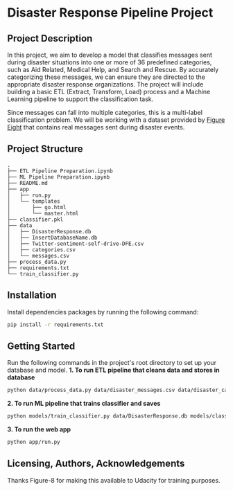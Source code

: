 # Disaster Response Pipeline Project

## Project Description
In this project, we aim to develop a model that classifies messages sent during disaster situations into one or more of 36 predefined categories, such as Aid Related, Medical Help, and Search and Rescue. By accurately categorizing these messages, we can ensure they are directed to the appropriate disaster response organizations. The project will include building a basic ETL (Extract, Transform, Load) process and a Machine Learning pipeline to support the classification task.

Since messages can fall into multiple categories, this is a multi-label classification problem. We will be working with a dataset provided by [Figure Eight](https://www.figure-eight.com/) that contains real messages sent during disaster events.

## Project Structure
```
.
├── ETL Pipeline Preparation.ipynb
├── ML Pipeline Preparation.ipynb
├── README.md
├── app
│   ├── run.py
│   └── templates
│       ├── go.html
│       └── master.html
├── classifier.pkl
├── data
│   ├── DisasterResponse.db
│   ├── InsertDatabaseName.db
│   ├── Twitter-sentiment-self-drive-DFE.csv
│   ├── categories.csv
│   └── messages.csv
├── process_data.py
├── requirements.txt
└── train_classifier.py
```

## Installation
Install dependencies packages by running the following command:
```bash
pip install -r requirements.txt
```

## Getting Started
Run the following commands in the project's root directory to set up your database and model.
**1. To run ETL pipeline that cleans data and stores in database**
```bash
python data/process_data.py data/disaster_messages.csv data/disaster_categories.csv data/DisasterResponse.db
```
**2. To run ML pipeline that trains classifier and saves**
```bash
python models/train_classifier.py data/DisasterResponse.db models/classifier.pkl
```
**3. To run the web app**
```bash
python app/run.py
```

## Licensing, Authors, Acknowledgements
Thanks Figure-8 for making this available to Udacity for training purposes.
